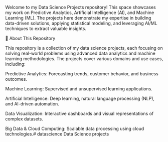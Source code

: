 Welcome to my Data Science Projects repository! This space showcases my work on Predictive Analytics, Artificial Intelligence (AI), and Machine Learning (ML). The projects here demonstrate my expertise in building data-driven solutions, applying statistical modeling, and leveraging AI/ML techniques to extract valuable insights.

🚀 About This Repository

This repository is a collection of my data science projects, each focusing on solving real-world problems using advanced data analytics and machine learning methodologies. The projects cover various domains and use cases, including:

Predictive Analytics: Forecasting trends, customer behavior, and business outcomes.

Machine Learning: Supervised and unsupervised learning applications.

Artificial Intelligence: Deep learning, natural language processing (NLP), and AI-driven automation.

Data Visualization: Interactive dashboards and visual representations of complex datasets.

Big Data & Cloud Computing: Scalable data processing using cloud technologies.# datascience
Data Science projects
